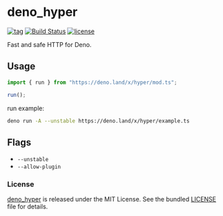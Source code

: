 # deno_hyper

[![tag](https://img.shields.io/github/release/justjavac/deno_hyper)](https://github.com/justjavac/deno_hyper/releases)
[![Build Status](https://github.com/justjavac/deno_hyper/workflows/ci/badge.svg?branch=master)](https://github.com/justjavac/deno_hyper/actions)
[![license](https://img.shields.io/github/license/justjavac/deno_hyper)](https://github.com/justjavac/deno_hyper/blob/master/LICENSE)

Fast and safe HTTP for Deno.

## Usage

```ts
import { run } from "https://deno.land/x/hyper/mod.ts";

run();
```

run example:

```bash
deno run -A --unstable https://deno.land/x/hyper/example.ts
```

## Flags

- `--unstable`
- `--allow-plugin`

### License

[deno_hyper](https://github.com/justjavac/deno_hyper) is released under the MIT License. See the bundled [LICENSE](./LICENSE) file for details.
